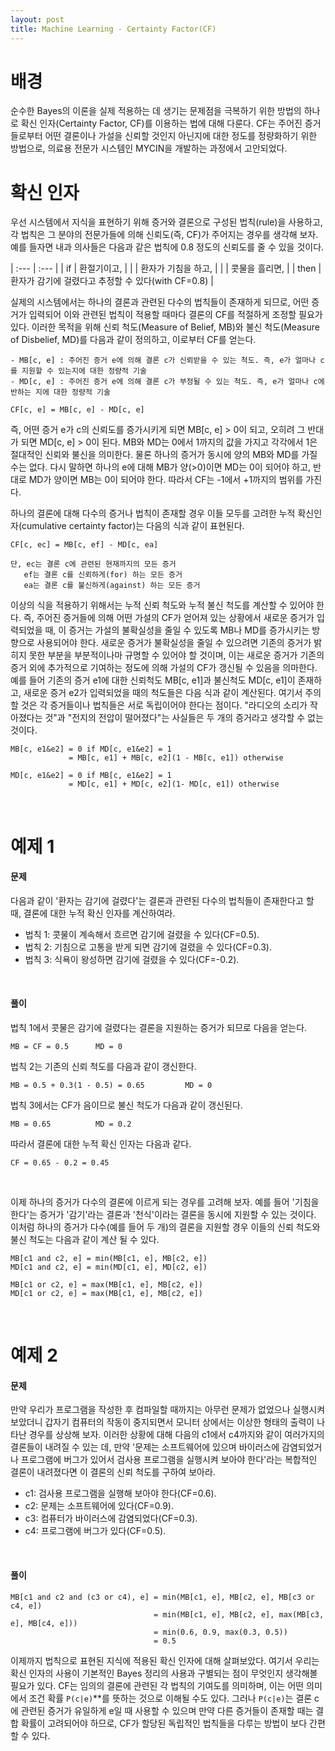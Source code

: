 ```yaml
---
layout: post
title: Machine Learning - Certainty Factor(CF)
---
```


# 배경
순수한 Bayes의 이론을 실제 적용하는 데 생기는 문제점을 극복하기 위한 방법의 하나로 확신 인자(Certainty Factor, CF)를 이용하는 법에 대해 다룬다.
CF는 주어진 증거들로부터 어떤 결론이나 가설을 신뢰할 것인지 아닌지에 대한 정도를 정량화하기 위한 방법으로, 의료용 전문가 시스템인 MYCIN을 개발하는
과정에서 고안되었다.

# 확신 인자
우선 시스템에서 지식을 표현하기 위해 증거와 결론으로 구성된 법칙(rule)을 사용하고, 각 법칙은 그 분야의 전문가들에 의해 신뢰도(즉, CF)가 주어지는 경우를
생각해 보자. 예를 들자면 내과 의사들은 다음과 같은 법칙에 0.8 정도의 신뢰도를 줄 수 있을 것이다.

| :--- | :--- |
| if | 환절기이고, |
|  | 환자가 기침을 하고, |
|  | 콧물을 흘리면, |
| then | 환자가 감기에 걸렸다고 추정할 수 있다(with CF=0.8) |

실제의 시스템에서는 하나의 결론과 관련된 다수의 법칙들이 존재하게 되므로, 어떤 증거가 입력되어 이와 관련된 법칙이 적용할 때마다 결론의 CF를 적절하게
조정할 필요가 있다. 이러한 목적을 위해 신뢰 척도(Measure of Belief, MB)와 불신 척도(Measure of Disbelief, MD)를 다음과 같이 정의하고,
이로부터 CF를 얻는다.

    - MB[c, e] : 주어진 증거 e에 의해 결론 c가 신뢰받을 수 있는 척도. 즉, e가 얼마나 c를 지원할 수 있는지에 대한 정량적 기술
    - MD[c, e] : 주어진 증거 e에 의해 결론 c가 부정될 수 있는 척도. 즉, e가 얼마나 c에 반하는 지에 대한 정량적 기술

    CF[c, e] = MB[c, e] - MD[c, e]

즉, 어떤 증거 e가 c의 신뢰도를 증가시키게 되면 MB[c, e] > 0이 되고, 오히려 그 반대가 되면 MD[c, e] > 0이 된다. MB와 MD는 0에서 1까지의 값을
가지고 각각에서 1은 절대적인 신뢰와 불신을 의미한다. 물론 하나의 증거가 동시에 양의 MB와 MD를 가질 수는 없다. 다시 말하면 하나의 e에 대해 MB가
양(>0)이면 MD는 0이 되어야 하고, 반대로 MD가 양이면 MB는 0이 되어야 한다. 따라서 CF는 -1에서 +1까지의 범위를 가진다.

하나의 결론에 대해 다수의 증거나 법칙이 존재할 경우 이들 모두를 고려한 누적 확신인자(cumulative certainty factor)는 다음의 식과 같이 표현된다.

    CF[c, ec] = MB[c, ef] - MD[c, ea]

    단, ec는 결론 c에 관련된 현재까지의 모든 증거
       ef는 결론 c를 신뢰하게(for) 하는 모든 증거
       ea는 결론 c를 불신하게(against) 하는 모든 증거

이상의 식을 적용하기 위해서는 누적 신뢰 척도와 누적 불신 척도를 계산할 수 있어야 한다. 즉, 주어진 증거들에 의해 어떤 가설의 CF가 얻어져 있는 상황에서
새로운 증거가 입력되었을 때, 이 증거는 가설의 불확실성을 줄일 수 있도록 MB나 MD를 증가시키는 방향으로 사용되어야 한다. 새로운 증거가 불확실성을
줄일 수 있으려면 기존의 증거가 밝히지 못한 부분을 부분적이나마 규명할 수 있어야 할 것이며, 이는 새로운 증거가 기존의 증거 외에 추가적으로 기여하는
정도에 의해 가설의 CF가 갱신될 수 있음을 의마한다. 예를 들어 기존의 증거 e1에 대한 신뢰척도 MB[c, e1]과 불신척도 MD[c, e1]이 존재하고,
새로운 증거 e2가 입력되었을 때의 척도들은 다음 식과 같이 계산된다. 여기서 주의할 것은 각 증거들이나 법칙들은 서로 독립이어야 한다는 점이다.
"라디오의 소리가 작아졌다는 것"과 "전지의 전압이 떨어졌다"는 사실들은 두 개의 증거라고 생각할 수 없는 것이다.

    MB[c, e1&e2] = 0 if MD[c, e1&e2] = 1
                 = MB[c, e1] + MB[c, e2](1 - MB[c, e1]) otherwise

    MD[c, e1&e2] = 0 if MB[c, e1&e2] = 1
                 = MD[c, e1] + MD[c, e2](1- MD[c, e1]) otherwise

<br>

# 예제 1

#### 문제
다음과 같이 '환자는 감기에 걸렸다'는 결론과 관련된 다수의 법칙들이 존재한다고 할 때, 결론에 대한 누적 확신 인자를 계산하여라.

- 법칙 1: 콧물이 계속해서 흐르면 감기에 걸렸을 수 있다(CF=0.5).
- 법칙 2: 기침으로 고통을 받게 되면 감기에 걸렸을 수 있다(CF=0.3).
- 법칙 3: 식욕이 왕성하면 감기에 걸렸을 수 있다(CF=-0.2).

<br>

#### 풀이
법칙 1에서 콧물은 감기에 걸렸다는 결론을 지원하는 증거가 되므로 다음을 얻는다.

    MB = CF = 0.5      MD = 0

법칙 2는 기존의 신뢰 척도를 다음과 같이 갱신한다.

    MB = 0.5 + 0.3(1 - 0.5) = 0.65         MD = 0

법칙 3에서는 CF가 음이므로 불신 척도가 다음과 같이 갱신된다.

    MB = 0.65          MD = 0.2

따라서 결론에 대한 누적 확신 인자는 다음과 같다.

    CF = 0.65 - 0.2 = 0.45

<br>

이제 하나의 증거가 다수의 결론에 이르게 되는 경우를 고려해 보자. 예를 들어 '기침을 한다'는 증거가 '감기'라는 결론과 '천식'이라는 결론을
동시에 지원할 수 있는 것이다. 이처럼 하나의 증거가 다수(예를 들어 두 개)의 결론을 지원할 경우 이들의 신뢰 척도와 불신 척도는 다음과 같이 계산 될 수 있다.

    MB[c1 and c2, e] = min(MB[c1, e], MB[c2, e])
    MD[c1 and c2, e] = min(MD[c1, e], MD[c2, e])

    MB[c1 or c2, e] = max(MB[c1, e], MB[c2, e])
    MD[c1 or c2, e] = max(MB[c1, e], MB[c2, e])

<br>

# 예제 2

#### 문제
만약 우리가 프로그램을 작성한 후 컴파일할 때까지는 아무런 문제가 없었으나 실행시켜 보았더니 갑자기 컴퓨터의 작동이 중지되면서 모니터 상에서는 이상한
형태의 출력이 나타난 경우를 상상해 보자. 이러한 상황에 대해 다음의 c1에서 c4까지와 같이 여러가지의 결론들이 내려질 수 있는 데, 만약 '문제는
소프트웨어에 있으며 바이러스에 감염되었거나 프로그램에 버그가 있어서 검사용 프로그램을 실행시켜 보아야 한다'라는 복합적인 결론이 내려졌다면 이 결론의
신뢰 척도를 구하여 보아라.

- c1: 검사용 프로그램을 실행해 보아야 한다(CF=0.6).
- c2: 문제는 소프트웨어에 있다(CF=0.9).
- c3: 컴퓨터가 바이러스에 감염되었다(CF=0.3).
- c4: 프로그램에 버그가 있다(CF=0.5).

<br>

#### 풀이

    MB[c1 and c2 and (c3 or c4), e] = min(MB[c1, e], MB[c2, e], MB[c3 or c4, e])
                                    = min(MB[c1, e], MB[c2, e], max(MB[c3, e], MB[c4, e]))
                                    = min(0.6, 0.9, max(0.3, 0.5))
                                    = 0.5

이제까지 법칙으로 표현된 지식에 적용된 확신 인자에 대해 살펴보았다. 여기서 우리는 확신 인자의 사용이 기본적인 Bayes 정리의 사용과 구별되는 점이
무엇인지 생각해볼 필요가 있다. CF는 임의의 결론에 관련된 각 법칙의 기여도를 의미하며, 이는 어떤 의미에서 조건 확률 `P(c|e)`**를 뜻하는 것으로
이해될 수도 있다. 그러나 `P(c|e)`는 결론 c에 관련된 증거가 유일하게 e일 때 사용할 수 있으며 만약 다른 증거들이 존재할 때는 결합 확률이
 고려되어야 하므로, CF가 할당된 독립적인 법칙들을 다루는 방법이 보다 간편할 수 있다.

